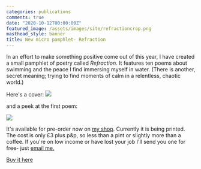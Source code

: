 ```yaml
---
categories: publications
comments: true
date: "2020-10-12T00:00:00Z"
featured_image: /assets/images/site/refractioncrop.png
masthead_style: banner
title: New micro pamphlet- Refraction
---
```


In an effort to make something positive come out of this year, I have created a small pamphlet of poetry called *Refraction*. It features ten poems about swimming and the peace I find immersing myself in water. (There is another, secret meaning; trying to find moments of calm in a relentless, chaotic world.)

Here's a cover:
<img src="/assets/images/site/refractioncover.jpg" class="responsive"><br>

and a peek at the first poem:

<img src="/assets/images/site/refractioninside.jpg" class="responsive"><br>

It's available for pre-order now on [my shop](https://davidralphlewis.bigcartel.com/). Currently it is being printed. The cost is only £3 plus p&p, so less than a pint or slightly more than a coffee. If you're on low income or have lost your job I'll send you one for free- just [email me.](mailto:contact@davidralphlewis.co.uk)

[Buy it here](https://davidralphlewis.bigcartel.com/)
